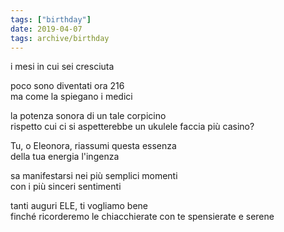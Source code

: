 ```yaml
---
tags: ["birthday"]
date: 2019-04-07
tags: archive/birthday
---
```

i mesi in cui sei cresciuta

poco sono diventati ora 216   
ma come la spiegano i medici

la potenza sonora di un tale corpicino   
rispetto cui ci si aspetterebbe un ukulele faccia più casino?

Tu, o Eleonora, riassumi questa essenza   
della tua energia l'ingenza

sa manifestarsi nei più semplici momenti   
con i più sinceri sentimenti

tanti auguri ELE, ti vogliamo bene   
finché ricorderemo le chiacchierate con te spensierate e serene

